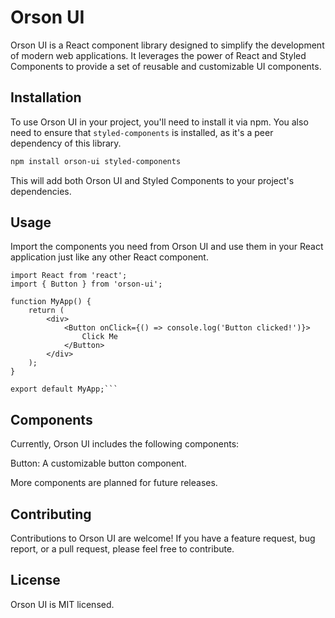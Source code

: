 # Orson UI

Orson UI is a React component library designed to simplify the development of modern web applications. It leverages the power of React and Styled Components to provide a set of reusable and customizable UI components.

## Installation

To use Orson UI in your project, you'll need to install it via npm. You also need to ensure that `styled-components` is installed, as it's a peer dependency of this library.

```bash
npm install orson-ui styled-components
```

This will add both Orson UI and Styled Components to your project's dependencies.

## Usage

Import the components you need from Orson UI and use them in your React application just like any other React component.

````tsx
import React from 'react';
import { Button } from 'orson-ui';

function MyApp() {
    return (
        <div>
            <Button onClick={() => console.log('Button clicked!')}>
                Click Me
            </Button>
        </div>
    );
}

export default MyApp;```

````

## Components

Currently, Orson UI includes the following components:

Button: A customizable button component.

More components are planned for future releases.

## Contributing

Contributions to Orson UI are welcome! If you have a feature request, bug report, or a pull request, please feel free to contribute.

## License

Orson UI is MIT licensed.
